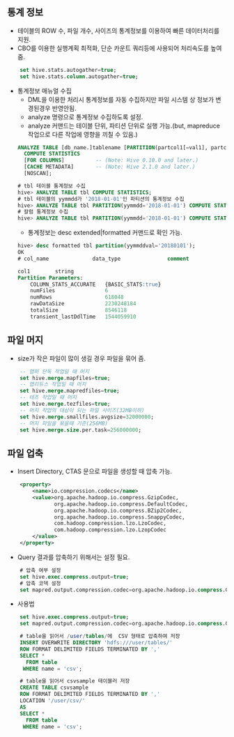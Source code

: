 ## 통계 정보
* 테이블의 ROW 수, 파일 개수, 사이즈의 통계정보를 이용하여 빠른 데이터처리를 지원.
* CBO를 이용한 실행계획 최적화, 단순 카운트 쿼리등에 사용되어 처리속도를 높여줌.
```SQL
    set hive.stats.autogather=true;
    set hive.stats.column.autogather=true;
```
* 통계정보 매뉴얼 수집
    * DML을 이용한 처리시 통계정보를 자동 수집하지만 파일 시스템 상 정보가 변경된경우 반영안됨.
    * analyze 명령으로 통계정보 수집하도록 설정.
    * analyze 커맨드는 테이블 단위, 파티션 단위로 실행 가능.(but, mapreduce 작업으로 다른 작업에 영향을 끼칠 수 있음.)
    ```SQL
    ANALYZE TABLE [db_name.]tablename [PARTITION(partcol1[=val1], partcol2[=val2], ...)]  -- (Note: Fully support qualified table name since Hive 1.2.0, see HIVE-10007.)
      COMPUTE STATISTICS 
      [FOR COLUMNS]          -- (Note: Hive 0.10.0 and later.)
      [CACHE METADATA]       -- (Note: Hive 2.1.0 and later.)
      [NOSCAN];

    # tbl 테이블 통계정보 수집
    hive> ANALYZE TABLE tbl COMPUTE STATISTICS;
    # tbl 테이블의 yymmdd가 '2018-01-01'인 파티션의 통계정보 수집 
    hive> ANALYZE TABLE tbl PARTITION(yymmdd='2018-01-01') COMPUTE STATISTICS;
    # 칼럼 통계정보 수집 
    hive> ANALYZE TABLE tbl PARTITION(yymmdd='2018-01-01') COMPUTE STATISTICS FOR COLUMNS;    
    ```
    * 통계정보는 desc extended|formatted 커맨드로 확인 가능.
    ```SQL
    hive> desc formatted tbl partition(yymmddval='20180101');
    OK
    # col_name              data_type               comment             

    col1        string                                      
    Partition Parameters:        
        COLUMN_STATS_ACCURATE   {BASIC_STATS:true}
        numFiles                6                   
        numRows                 618048              
        rawDataSize             2230248184          
        totalSize               8546118             
        transient_lastDdlTime   1544059910   
    ```
    
## 파일 머지
* size가 작은 파일이 많이 생길 경우 파일을 묶어 줌.
```SQL
    -- 맵퍼 단독 작업일 때 머지 
    set hive.merge.mapfiles=true;
    -- 맵리듀스 작업일 때 머지 
    set hive.merge.mapredfiles=true;
    -- 테즈 작업일 때 머지 
    set hive.merge.tezfiles=true;
    -- 머지 작업의 대상이 되는 파일 사이즈(32MB이하)
    set hive.merge.smallfiles.avgsize=32000000;
    -- 머지 파일을 묶을때 기준(256MB)
    set hive.merge.size.per.task=256000000;    
```

## 파일 업축
* Insert Directory, CTAS 문으로 파일을 생성할 때 압축 가능.
```xml
    <property>
        <name>io.compression.codecs</name>
        <value>org.apache.hadoop.io.compress.GzipCodec,
               org.apache.hadoop.io.compress.DefaultCodec,
               org.apache.hadoop.io.compress.BZip2Codec,
               org.apache.hadoop.io.compress.SnappyCodec,
               com.hadoop.compression.lzo.LzoCodec,
               com.hadoop.compression.lzo.LzopCodec
        </value>
    </property>
```
* Query 결과를 압축하기 위해서는 설정 필요.
```SQL
    # 압축 여부 설정 
    set hive.exec.compress.output=true;
    # 압축 코덱 설정
    set mapred.output.compression.codec=org.apache.hadoop.io.compress.GzipCodec;
```
* 사용법
```SQL
    set hive.exec.compress.output=true;
    set mapred.output.compression.codec=org.apache.hadoop.io.compress.GzipCodec;

    # table을 읽어서 /user/tables/에  CSV 형태로 압축하여 저장 
    INSERT OVERWRITE DIRECTORY 'hdfs:///user/tables/'
    ROW FORMAT DELIMITED FIELDS TERMINATED BY ','
    SELECT *
      FROM table
     WHERE name = 'csv';

    # table을 읽어서 csvsample 테이블러 저장 
    CREATE TABLE csvsample
    ROW FORMAT DELIMITED FIELDS TERMINATED BY ','
    LOCATION '/user/csv/'
    AS 
    SELECT *
      FROM table
     WHERE name = 'csv';
```